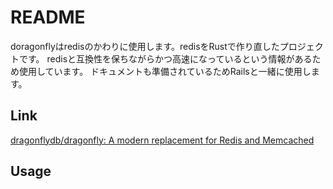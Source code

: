 
# README

doragonflyはredisのかわりに使用します。redisをRustで作り直したプロジェクトです。
redisと互換性を保ちながらかつ高速になっているという情報があるため使用しています。
ドキュメントも準備されているためRailsと一緒に使用します。

## Link

[dragonflydb/dragonfly: A modern replacement for Redis and Memcached](https://github.com/dragonflydb/dragonfly)

## Usage

